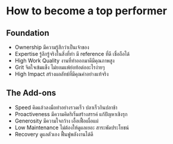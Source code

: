 # How to become a top performer

## Foundation

- Ownership มีความรู้สึกว่าเป็นเจ้าของ
- Expertise รู้ลึกรู้จริงในสิ่งที่ทำ มี reference ที่ดี เชื่อถือได้
- High Work Quality งานที่ทำออกมาดีมีคุณภาพสูง
- Grit จิตใจเข้มแข็ง ไม่ยอมแพ้ย่อท้อต่ออะไรง่ายๆ
- High Impact สร้างผลลัทธ์ที่มีคุณค่าอย่างแท้จริง

## The Add-ons

- Speed คิดแล้วลงมือทำอย่างรวดเร็ว ปลาเร็วกินปลาช้า
- Proactiveness มีความคิดริเริ่มสร้างสรรค์ แก้ปัญหาเชิงรุก
- Generosity มีความใจกว้าง เอื้อเฟื้อเผื่อแผ่
- Low Maintenance ไม่ต้องให้ดูแลเยอะ สาระพัดประโยชน์
- Recovery ดูแลตัวเอง ฟื้นฟูพลังงานได้ดี
